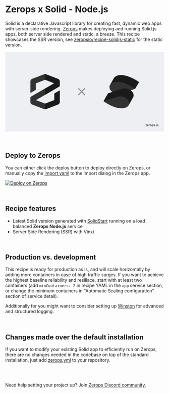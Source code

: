 # Zerops x Solid - Node.js

Solid is a declarative Javascript library for creating fast, dynamic web apps with server-side rendering. [Zerops](https://zerops.io) makes deploying and running Solid.js apps, both server side rendered and static, a breeze. This recipe showcases the SSR version, see [zeropsio/recipe-solidjs-static](https://github.com/zeropsio/recipe-solidjs-static) for the static version.

![solid](https://github.com/zeropsio/recipe-shared-assets/blob/main/covers/svg/cover-solid.svg)

<br/>

## Deploy to Zerops

You can either click the deploy button to deploy directly on Zerops, or manually copy the [import yaml](https://github.com/zeropsio/recipe-solidjs-nodejs/blob/main/zerops-project-import.yml) to the import dialog in the Zerops app.

[![Deploy on Zerops](https://github.com/zeropsio/recipe-shared-assets/blob/main/deploy-button/green/deploy-button.svg)](https://app.zerops.io/recipe/solid-nodejs)

<br/>

## Recipe features
- Latest Solid version generated with [SolidStart](https://start.solidjs.com/) running on a load balanced **Zerops Node.js** service
- Server Side Rendering (SSR) with Vinxi

<br/>

## Production vs. development
This recipe is ready for production as is, and will scale horizontally by adding more containers in case of high traffic surges. If you want to achieve the highest baseline reliability and resiliace, start with at least two containers (add `minContainers: 2` in recipe YAML in the `app` service section, or change the minimum containers in "Automatic Scaling configuration" section of service detail).

Additionally for you might want to consider setting up [Winston](https://github.com/winstonjs/winston) for advanced and structured logging.

<br/>

## Changes made over the default installation
If you want to modify your existing Solid app to efficiently run on Zerops, there are no changes needed in the codebase on top of the standard installation, just add [zerops.yml](https://github.com/zeropsio/recipe-solidjs-nodejs/blob/main/zerops.yml) to your repository.

<br/>
<br/>

Need help setting your project up? Join [Zerops Discord community](https://discord.com/invite/WDvCZ54).
